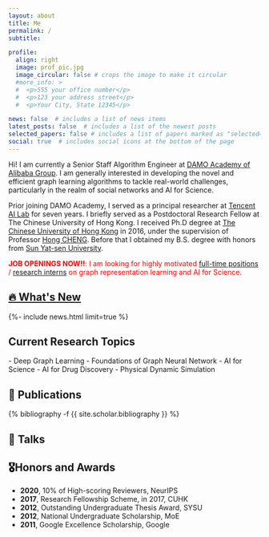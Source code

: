 ```yaml
---
layout: about
title: Me
permalink: /
subtitle: 

profile:
  align: right
  image: prof_pic.jpg
  image_circular: false # crops the image to make it circular
  #more_info: >
  #  <p>555 your office number</p>
  #  <p>123 your address street</p>
  #  <p>Your City, State 12345</p>

news: false  # includes a list of news items
latest_posts: false  # includes a list of the newest posts
selected_papers: false # includes a list of papers marked as "selected={true}"
social: true  # includes social icons at the bottom of the page
---
```

Hi! I am currently a Senior Staff Algorithm Engineer at [DAMO Academy of Alibaba Group](https://damo.alibaba.com/). I am generally interested in developing the novel and efficient graph learning algorithms to tackle real-world challenges, particularly in the realm of social networks and AI for Science.

Prior joining DAMO Academy, I served as a principal researcher at [Tencent AI Lab](https://ai.tencent.com/) for seven years. I briefly served as a Postdoctoral Research Fellow at The Chinese University of Hong Kong. I received Ph.D degree at [The Chinese University of Hong Kong](https://www.cuhk.edu.hk/) in 2016, under the supervision of Professor [Hong CHENG](https://www1.se.cuhk.edu.hk/~hcheng/). Before that I obtained my B.S. degree with honors from [Sun Yat-sen University](https://www.sysu.edu.cn/).


<font color='red'>  <strong>JOB OPENINGS NOW!!</strong>: I am looking for highly motivated <a href="https://talent-holding.alibaba.com/campus/position-detail?lang=zh&positionId=2041201">full-time positions</a> / <a href="https://talent-holding.alibaba.com/campus/position-detail?lang=zh&positionId=2036809">research interns</a> on graph representation learning and AI for Science. </font>


<h2 class="publications"><a href="{{ '/news/' | relative_url }}" style="color: inherit;">🔥 What's New </a></h2>
<div class="news">
{%- include news.html limit=true %}
</div>

<h2 class="publications">Current Research Topics</h2>
- Deep Graph Learning
   - Foundations of Graph Neural Network
- AI for Science
   - AI for Drug Discovery
   - Physical Dynamic Simulation



## 📝 Publications
<div class="publications">
{% bibliography -f {{ site.scholar.bibliography }} %}
</div>


<!-- ## 💬 Talks -->
<h2 id="talks" class="publications">💬 Talks</h2>

<h2 id="honors-and-awards" class="publications">🎖Honors and Awards</h2>

 - **2020**, 10% of High-scoring Reviewers, NeurIPS
 - **2017**, Research Fellowship Scheme, in 2017, CUHK
 - **2012**, Outstanding Undergraduate Thesis Award, SYSU
 - **2012**, National Undergraduate Scholarship, MoE
 - **2011**, Google Excellence Scholarship, Google
